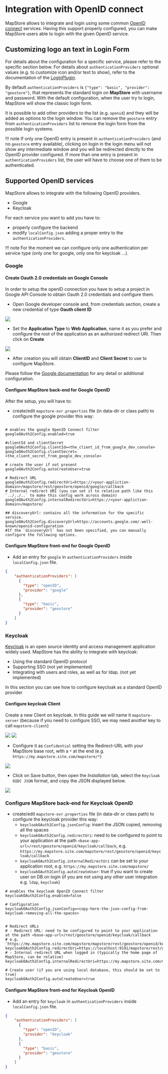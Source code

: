 # Integration with OpenID connect

MapStore allows to integrate and login using some common [OpenID connect](https://openid.net/connect/) services. Having this support properly configured, you can make MapStore users able to login with the given OpenID service.

## Customizing logo an text in Login Form

For details about the configuration for a specific service, please refer to the specific section below. For details about `authenticationProviders` optional values (e.g. to customize icon and/or text to show), refer to the documentation of the [LoginPlugin](https://mapstore.geosolutionsgroup.com/mapstore/docs/api/plugins#plugins.Login).

By default `authenticationProviders` is `{"type": "basic", "provider": "geostore"}`, that represents the standard login on **MapStore** with username and password. With the default configuration, when the user try to login, MapStore will show the classic login form.

It is possible to add other providers to the list (e.g. `openid`) and they will be added as options to the login window.
You can remove the `geostore` entry from `authenticationProviders` list to remove the login form from the possible login systems.

!!! note
    If only one OpenID entry is present in `authenticationProviders` (and no `geostore` entry available), clicking on login in the login menu will not show any intermediate window and you will be redirected directly to the OpenID provider configured. If more than one entry is present in `authenticationProviders` list, the user will have to choose one of them to be authenticated.

## Supported OpenID services

MapStore allows to integrate with the following OpenID providers.

- Google
- Keycloak

For each service you want to add you have to:

- properly configure the backend
- modify `localConfig.json` adding a proper entry to the `authenticationProviders`.

!!! note
    For the moment we can configure only one authentication per service type (only one for google, only one for keycloak ...).

### Google

#### Create Oauth 2.0 credentials on Google Console

In order to setup the openID connection you have to setup a project in Google API Console to obtain Oauth 2.0 credentials and configure them.

- Open Google developer console and, from credentials section, create a new credential of type **Oauth client ID**

<img src="../img/google-create-credentials.jpg" class="ms-docimage"  style="max-width:500px;"/>

- Set the **Application Type** to **Web Application**, name it as you prefer and configure the root of the application as an authorized redirect URI. Then click on **Create**

<img src="../img/google-create-oauth2.jpg" class="ms-docimage"  style="max-width:500px;"/>

- After creation you will obtain **ClientID** and **Client Secret** to use to configure MapStore.

Please follow the [Google documentation](https://developers.google.com/identity/protocols/oauth2/openid-connect) for any detail or additional configuration.

#### Configure MapStore back-end for Google OpenID

After the setup, you will have to:

- create/edit `mapstore-ovr.properties` file (in data-dir or class path) to configure the google provider this way:

```properties

# enables the google OpenID Connect filter
googleOAuth2Config.enabled=true

#clientId and clientSecret
googleOAuth2Config.clientId=<the_client_id_from_google_dev_console>
googleOAuth2Config.clientSecret=<the_client_secret_from_google_dev_console>

# create the user if not present
googleOAuth2Config.autoCreateUser=true

# Redirect URL
googleOAuth2Config.redirectUri=https://<your-appliction-domain>/mapstore/rest/geostore/openid/google/callback
# Internal redirect URI (you can set it to relative path like this `../../..` to make this config work across domain)
googleOAuth2Config.internalRedirectUri=https://<your-appliction-domain>/mapstore/

## discoveryUrl: contains all the information for the specific service.
googleOAuth2Config.discoveryUrl=https://accounts.google.com/.well-known/openid-configuration
#If the `discoveryUrl` has not been specified, you can manually configure the following options.
```

#### Configure MapStore front-end for Google OpenID

- Add an entry for `google` in `authenticationProviders` inside `localConfig.json` file.

```json
{
    "authenticationProviders": [
      {
        "type": "openID",
        "provider": "google"
      },
      {
        "type": "basic",
        "provider": "geostore"
      }
    ]
}
```

### Keycloak

[Keycloak](https://www.keycloak.org/) is an open source identity and access management application widely used. MapStore has the ability to integrate with keycloak:

- Using the standard OpenID protocol
- Supporting SSO (not yet implemented)
- Integrating with users and roles, as well as for ldap. (not yet implemented)

In this section you can see how to configure keycloak as a standard OpenID provider

#### Configure keycloak Client

Create a new Client on keycloak. In this guide we will name it `mapstore-server` (because if you need to configure SSO, we may need another key to call `mapstore-client`)

<img src="../img/kc-create-client.jpg" class="ms-docimage"  style="max-width:500px;"/>
<img src="../img/kc-create-mapstore-server.jpg" class="ms-docimage"  style="max-width:500px;"/>

- Configure it as `Confidential` setting the Redirect-URL with your MapStore base root, with a `*` at the end (e.g. `https://my.mapstore.site.com/mapstore/*`)

<img src="../img/kc-configure-mapstore-server.jpg" class="ms-docimage"  style="max-width:500px;"/>

- Click on Save button, then open the *Installation* tab, select the `Keycloak OIDC JSON` format, and copy the JSON displayed below.

<img src="../img/kc-copy-config-server.jpg" class="ms-docimage"  style="max-width:500px;"/>

### Configure MapStore back-end for Keycloak OpenID

- create/edit `mapstore-ovr.properties` file (in data-dir or class path) to configure the keycloak provider this way:
  - `keycloakOAuth2Config.jsonConfig`: insert the JSON copied, removing all the spaces
  - `keycloakOAuth2Config.redirectUri`: need to be configured to point to your application at the path `<base-app-url>/rest/geostore/openid/keycloak/callback`, e.g. `https://my.mapstore.site.com/mapstore/rest/geostore/openid/keycloak/callback`
  - `keycloakOAuth2Config.internalRedirectUri` can be set to your application root, e.g. `https://my.mapstore.site.com/mapstore/`
  - `keycloakOAuth2Config.autoCreateUser`: true if you want to create user on DB on login (if you are not using any other user integration e.g. `ldap`, `keycloak`)

```properties
# enables the keycloak OpenID Connect filter
keycloakOAuth2Config.enabled=false

# Configuration
keycloakOAuth2Config.jsonConfig=<copy-here-the-json-config-from-keycloak-removing-all-the-spaces>


# Redirect URLs
# - Redirect URL: need to be configured to point to your application at the path <base-app-url>/rest/geostore/openid/keycloak/callback
# e.g. `https://my.mapstore.site.com/mapstore/mapstore/rest/geostore/openid/keycloak/callback`
keycloakOAuth2Config.redirectUri=https://localhost:9191/mapstore/rest/geostore/openid/keycloak/callback
# - Internal redirect URL when logged in (typically the home page of MapStore, can be relative)
keycloakOAuth2Config.internalRedirectUri=https://my.mapstore.site.com/mapstore/

# Create user (if you are using local database, this should be set to true)
keycloakOAuth2Config.autoCreateUser=true

```

#### Configure MapStore front-end for Keycloak OpenID

- Add an entry for `keycloak` in `authenticationProviders` inside `localConfig.json` file.

```json
{
    "authenticationProviders": [
      {
        "type": "openID",
        "provider": "keycloak"
      },
      {
        "type": "basic",
        "provider": "geostore"
      }
    ]
}
```
